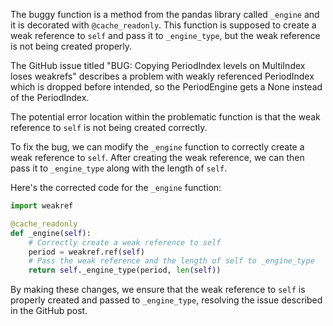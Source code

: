 The buggy function is a method from the pandas library called `_engine` and it is decorated with `@cache_readonly`. This function is supposed to create a weak reference to `self` and pass it to `_engine_type`, but the weak reference is not being created properly.

The GitHub issue titled "BUG: Copying PeriodIndex levels on MultiIndex loses weakrefs" describes a problem with weakly referenced PeriodIndex which is dropped before intended, so the PeriodEngine gets a None instead of the PeriodIndex.

The potential error location within the problematic function is that the weak reference to `self` is not being created correctly.

To fix the bug, we can modify the `_engine` function to correctly create a weak reference to `self`. After creating the weak reference, we can then pass it to `_engine_type` along with the length of `self`.

Here's the corrected code for the `_engine` function:

```python
import weakref

@cache_readonly
def _engine(self):
    # Correctly create a weak reference to self
    period = weakref.ref(self)
    # Pass the weak reference and the length of self to _engine_type
    return self._engine_type(period, len(self))
```

By making these changes, we ensure that the weak reference to `self` is properly created and passed to `_engine_type`, resolving the issue described in the GitHub post.